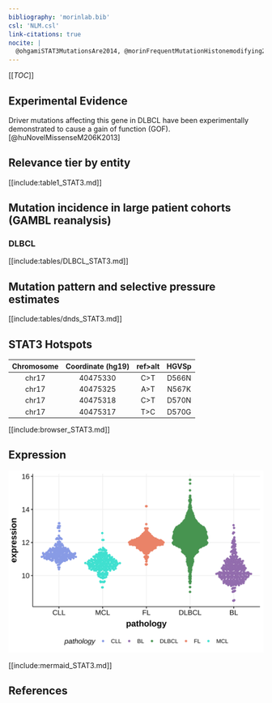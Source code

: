 ```yaml
---
bibliography: 'morinlab.bib'
csl: 'NLM.csl'
link-citations: true
nocite: |
  @ohgamiSTAT3MutationsAre2014, @morinFrequentMutationHistonemodifying2011, @lohrDiscoveryPrioritizationSomatic2012, @reddyGeneticFunctionalDrivers2017, 
---
```

[[_TOC_]]




## Experimental Evidence

Driver mutations affecting this gene in DLBCL have been experimentally demonstrated to cause a gain of function (GOF).[@huNovelMissenseM206K2013]

## Relevance tier by entity

[[include:table1_STAT3.md]]

## Mutation incidence in large patient cohorts (GAMBL reanalysis)

### DLBCL
[[include:tables/DLBCL_STAT3.md]]

## Mutation pattern and selective pressure estimates

[[include:tables/dnds_STAT3.md]]

## STAT3 Hotspots

| Chromosome |Coordinate (hg19) | ref>alt | HGVSp | 
 | :---:| :---: | :--: | :---: |
| chr17 | 40475330 | C>T | D566N |
| chr17 | 40475325 | A>T | N567K |
| chr17 | 40475318 | C>T | D570N |
| chr17 | 40475317 | T>C | D570G |

[[include:browser_STAT3.md]]

## Expression
![](images/gene_expression/STAT3_by_pathology.svg)
<!-- ORIGIN: ohgamiSTAT3MutationsAre2014 -->
<!-- DLBCL: ohgamiSTAT3MutationsAre2014 -->

[[include:mermaid_STAT3.md]]

## References

